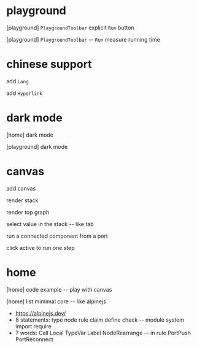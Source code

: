 # playground

[playground] `PlaygroundToolbar` explicit `Run` button

[playground] `PlaygroundToolbar` -- `Run` measure running time

# chinese support

add `Lang`

add `Hyperlink`

# dark mode

[home] dark mode

[playground] dark mode

# canvas

add canvas

render stack

render top graph

select value in the stack -- like tab

run a connected component from a port

click active to run one step

# home

[home] code example -- play with canvas

[home] list mimimal core -- like alpinejs

- https://alpinejs.dev/
- 8 statements: type node rule claim define check -- module system import require
- 7 words: Call Local TypeVar Label NodeRearrange -- in rule PortPush PortReconnect
